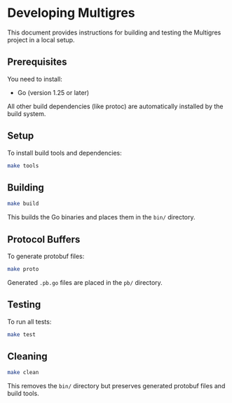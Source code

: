 # Developing Multigres

This document provides instructions for building and testing the Multigres project in a local setup.

## Prerequisites

You need to install:
- Go (version 1.25 or later)

All other build dependencies (like protoc) are automatically installed by the build system.

## Setup

To install build tools and dependencies:

```bash
make tools
```

## Building

```bash
make build
```

This builds the Go binaries and places them in the `bin/` directory.

## Protocol Buffers

To generate protobuf files:

```bash
make proto
```

Generated `.pb.go` files are placed in the `pb/` directory.

## Testing

To run all tests:

```bash
make test
```

## Cleaning

```bash
make clean
```

This removes the `bin/` directory but preserves generated protobuf files and build tools.